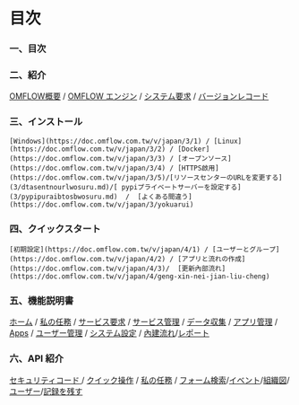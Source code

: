 # 目次

### 一、目次

### 二、紹介

   [OMFLOW概要](https://doc.omflow.com.tw/v/japan/2/1) / [OMFLOW エンジン](2/2.md) / [システム要求](https://doc.omflow.com.tw/v/japan/2/3) / [バージョンレコード](https://doc.omflow.com.tw/v/japan/2/4)

### 三、インストール

    [Windows](https://doc.omflow.com.tw/v/japan/3/1) / [Linux](https://doc.omflow.com.tw/v/japan/3/2) / [Docker](https://doc.omflow.com.tw/v/japan/3/3) / [オープンソース](https://doc.omflow.com.tw/v/japan/3/4) / [HTTPS啟用](https://doc.omflow.com.tw/v/japan/3/5)/[リソースセンターのURLを変更する](3/dtasentnourlwosuru.md)/[ pypiプライベートサーバーを設定する](3/pypipuraibtosbwosuru.md)  /  [よくある間違う](https://doc.omflow.com.tw/v/japan/3/yokuarui)

### 四、クイックスタート

    [初期設定](https://doc.omflow.com.tw/v/japan/4/1) / [ユーザーとグループ](https://doc.omflow.com.tw/v/japan/4/2) / [アプリと流れの作成](https://doc.omflow.com.tw/v/japan/4/3)/  [更新內部流れ](https://doc.omflow.com.tw/v/japan/4/geng-xin-nei-jian-liu-cheng)

### 五、機能説明書

   [ホーム](https://doc.omflow.com.tw/v/japan/5/1) / [私の任務](https://doc.omflow.com.tw/v/japan/5/2) / [サービス要求](https://doc.omflow.com.tw/v/japan/5/3) / [サービス管理](https://doc.omflow.com.tw/v/japan/5/4) / [データ収集](https://doc.omflow.com.tw/v/japan/5/5) / [アプリ管理](https://doc.omflow.com.tw/v/japan/5/6) / [Apps](https://doc.omflow.com.tw/v/japan/5/7) / [ユーザー管理](https://doc.omflow.com.tw/v/japan/5/8) /    [システム設定](https://doc.omflow.com.tw/v/japan/5/9) / [內建流れ](https://doc.omflow.com.tw/v/japan/5/10)/[レポート](5/bao-gao-shu.md)

### 六、API 紹介

[セキュリティコード](https://doc.omflow.com.tw/v/japan/api-jie-shao/an-quan-ma)[ ](https://doc.omflow.com.tw/v/japan/api-jie-shao/an-quan-ma)/ [クイック操作](https://doc.omflow.com.tw/v/japan/api-jie-shao/kuai-su-kai-chan-tui-chan) / [私の任務](https://doc.omflow.com.tw/v/japan/api-jie-shao/wo-de-ren-wu) / [フォーム検索](https://doc.omflow.com.tw/v/japan/api-jie-shao/zi-ding-biao-chan)/[イベント](api-jie-shao/ibento.md)/[組織図](api-jie-shao/zu-zhi-tu.md)/[ユーザー](api-jie-shao/yz.md)/[記録を残す](api-jie-shao/wosu.md)



